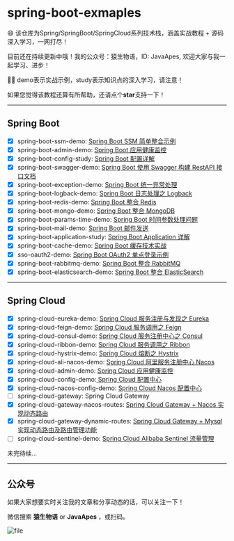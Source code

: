 # spring-boot-exmaples

:smile: 该仓库为Spring/SpringBoot/SpringCloud系列技术栈，涵盖实战教程 + 源码深入学习，一网打尽！

目前还在持续更新中哦！我的公众号：猿生物语，ID: JavaApes, 欢迎大家与我一起学习、进步！

:tipping_hand_man: demo表示实战示例，study表示知识点的深入学习，请注意！

如果您觉得该教程还算有所帮助，还请点个**star**支持一下！


---

## Spring Boot

- [x] spring-boot-ssm-demo: [Spring Boot SSM 简单整合示例](https://mp.weixin.qq.com/s/GO-LDQb4c2LERVpCT8xoVQ)
- [x] spring-boot-admin-demo: [Spring Boot 应用健康监控](https://mp.weixin.qq.com/s/4qCocrB-lhrNGtP1N4w4mQ)
- [x] spring-boot-config-study: [Spring Boot 配置详解](https://mp.weixin.qq.com/s/ctzf1Xo7850yBdBzv9vlmA)
- [x] spring-boot-swagger-demo: [Spring Boot 使用 Swagger 构建 RestAPI 接口文档](https://mp.weixin.qq.com/s/cATpnfphcbb1n8RW4YQXcA)
- [x] spring-boot-exception-demo: [Spring Boot 统一异常处理](https://mp.weixin.qq.com/s/KQGU1FaIvF-v9LmUa_-NGw)
- [x] spring-boot-logback-demo: [Spring Boot 日志处理之 Logback](https://mp.weixin.qq.com/s/Y_P-t_xy-BPtrHgJ0IZKlg)
- [x] spring-boot-redis-demo: [Spring Boot 整合 Redis](https://mp.weixin.qq.com/s/vxW3WNYixdKrHir7dlVzWQ)
- [x] spring-boot-mongo-demo: [Spring Boot 整合 MongoDB](https://mp.weixin.qq.com/s/5BAGDxengmOmT9m6iwq4dQ)
- [x] spring-boot-params-time-demo: [Spring Boot 时间参数处理问题](https://mp.weixin.qq.com/s/nEUIUCuyG1oz9JwJYhM8mA)
- [x] spring-boot-mail-demo: [Spring Boot 邮件发送](https://mp.weixin.qq.com/s/3wNjqD8db_vrn01WYv6ymg)
- [x] spring-boot-application-study: [Spring Boot Application 详解](https://mp.weixin.qq.com/s/AiDvv5wR4Av4yHxFOvLyDQ)
- [x] spring-boot-cache-demo: [Spring Boot 缓存技术实战](https://mp.weixin.qq.com/s/lcZfgOY-TOIcmUqFcBGBEA)
- [x] sso-oauth2-demo: [Spring Boot OAuth2 单点登录示例](https://mp.weixin.qq.com/s/2davYzHuGKRQD1m-Atjs3w)
- [x] spring-boot-rabbitmq-demo: [Spring Boot 整合 RabbitMQ](https://mp.weixin.qq.com/s/UjTWWIc68ncNYR6oxDUcBw)
- [x] spring-boot-elasticsearch-demo: [Spring Boot 整合 ElasticSearch](https://mp.weixin.qq.com/s/0_2u5v-ALMIGMaplr2AAfQ)

---

## Spring Cloud

- [x] spring-cloud-eureka-demo: [Spring Cloud 服务注册与发现之 Eureka](http://www.eknown.cn/index.php/springcloud/eureka.html)
- [x] spring-cloud-feign-demo: [Spring Cloud 服务调用之 Feign](http://www.eknown.cn/index.php/springcloud/feign.html)
- [x] spring-cloud-consul-demo: [Spring Cloud 服务注册中心之 Consul](http://www.eknown.cn/index.php/springcloud/consul.html)
- [x] spring-cloud-ribbon-demo: [Spring Cloud 服务调用之 Ribbon](http://www.eknown.cn/index.php/springcloud/ribbon.html)
- [x] spring-cloud-hystrix-demo: [Spring Cloud 熔断之 Hystrix](http://www.eknown.cn/index.php/springcloud/hystrix.html)
- [x] spring-cloud-ali-nacos-demo: [Spring Cloud 阿里服务注册中心 Nacos](https://mp.weixin.qq.com/s/XUt2GZbXHk9Mkg9in99ERQ)
- [x] spring-cloud-admin-demo: [Spring Cloud 应用健康监控](https://mp.weixin.qq.com/s/pInf-K-KaQAOxLM5sINQOw)
- [x] spring-cloud-config-demo:[ Spring Cloud 配置中心](https://mp.weixin.qq.com/s/QcIaGAYUvPBIqJM8oMbVvQ)
- [x] spring-cloud-nacos-config-demo: [Spring Cloud Nacos 配置中心](https://mp.weixin.qq.com/s/ESGR3aWgnkgJAw7Oc36xGw)
- [ ] spring-cloud-gateway: Spring Cloud Gateway
- [x] spring-cloud-gateway-nacos-routes: [Spring Cloud Gateway + Nacos 实现动态路由](https://mp.weixin.qq.com/s/B3sas24dVk0DSgeqDPBAng)
- [x] spring-cloud-gateway-dynamic-routes: [Spring Cloud Gateway + Mysql 实现动态路由及路由管理功能](https://mp.weixin.qq.com/s/uHgF7tAj1uSsBxKvLENBUw)
- [ ] spring-cloud-sentinel-demo: [Spring Cloud Alibaba Sentinel 流量管理](https://mp.weixin.qq.com/s/9BvAhUCvsW1GmwLXhB5btQ)

未完待续...

---

## 公众号

如果大家想要实时关注我的文章和分享动态的话，可以关注一下！

微信搜索 **猿生物语** or **JavaApes** ，或扫码。

![file](http://zfh-public-blog.oss-cn-beijing.aliyuncs.com/image-1578371742220.png)








